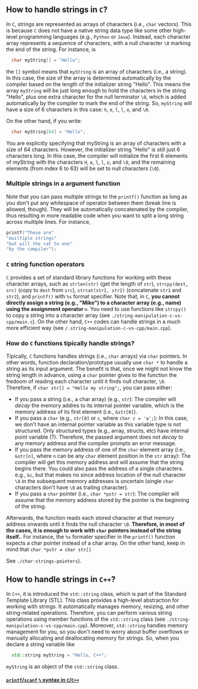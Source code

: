 ## How to handle strings in `C`?

In `C`, strings are represented as arrays of characters (i.e., `char` vectors). This is because `C` does not have a native string data type like some other high-level programming languages (e.g., `Python` or `Java`). Instead, each character array represents a sequence of characters, with a null character `\0` marking the end of the string. For instance, is
```c
  char myString[] = "Hello";
```
the `[]` symbol means that `myString` is an array of characters (i.e., a string). In this case, the size of the array is determined automatically by the compiler based on the length of the initializer string "Hello". This means the array `myString` will be just long enough to hold the characters in the string "Hello", plus one extra character for the null terminator `\0`, which is added automatically by the compiler to mark the end of the string. So, `myString` will have a size of 6 characters in this case: `h`, `e`, `l`, `l`, `o`, and `\0`.

On the other hand, if you write:
```c
  char myString[64] = "Hello";
```
You are explicitly specifying that myString is an array of characters with a size of 64 characters. However, the initializer string "Hello" is still just 6 characters long. In this case, the compiler will initialize the first 6 elements of myString with the characters `H`, `e`, `l`, `l`, `o`, and `\0`, and the remaining elements (from index 6 to 63) will be set to null characters (`\0`).

### Multiple strings in a argument function

Note that you can pass multiple strings to the `printf()` function as long as you don't put any whitespace of operator between them (break line is allowed, though). They will be automatically concatenated by the compiler, thus resulting in more readable code when you want to split a long string across multiple lines. For instance,
```c
printf("These are"
"muiltiple strings"
"but will the cat to one"
"by the compiler");
```

### `C` string function operators

`C` provides a set of standard library functions for working with these character arrays, such as `strlen(str)` (get the length of `str`), `strcpy(dest, src)` (copy to `dest` from `src`), `strcat(str1, str2)` (concatenate `str1` and `str2`), and `printf()` with `%s` format specifier. Note that, in `C`, **you cannot directly assign a string (e.g., "Mike") to a character array (e.g., name) using the assignment operator `=`**. You need to use functions like `strcpy()` to copy a string into a character array (see `./string-manipulation-c-vs-cpp/main.c`). On the other hand, `C++` codes can handle strings in a much more efficient way (see `/.string-manipulation-c-vs-cpp/main.cpp`).


### How do `C` functions tipically handle strings?

Tipically, `C` functions handles strings (i.e., `char` arrays) via `char` pointers. In other words, function declaration/prototype usually use `char *` to handle a string as its input argument. The benefit is that, once we might not know the string length in advance, using a `char` pointer gives to the function the fredoom of reading each character until it finds null character, `\0`. Therefore, if `char str[] = "Hello my string";`, you can pass either:

- If you pass a string (i.e., a char array) (e.g., `str`): The compiler will *decay* the memory addres to its internal pointer variable, which is the memory address of its first element (i.e., `&str[0]`).
- If you pass a `char` (e.g., `str[0]` or `c`, where `char c = 'a';`): In this case, we don't have an internal pointer variable as this variable type is not structured. Only structured types (e.g., array, structs, etc) have internal point variable (?). Therefore, the passed argument does not *decay* to any memory address and the compiler prompts an error message.
- If you pass the memory address of one of the `char` element array (i.e., `&str[n]`, where `n` can be any `char` element position in the `str` array): The compiler will get this memory address and will assume that the string begins there. You could also pass the address of a single characters. e.g., `&c`, but that makes no since address location of the null character `\0` in the subsequent memory addresses is uncertain (single `char` characters don't have `\0` as trailing character).
- If you pass a `char` pointer (i.e., `char *pstr = str`): The compiler will assume that the memory address stored by the pointer is the beginning of the string.

Afterwards, the function reads each stored character at that memory address onwards until it finds the null character `\0`. **Therefore, in most of the cases, it is enough to work with `char` pointers instead of the string itself.**. For instance, the `%s` formater specifier in the `printf()` function expects a char pointer instead of a char array. On the other hand, keep in mind that `char *pstr ≠ char str[]`

See `./char-strings-pointers`).

## How to handle strings in `C++`?

In `C++`, it is introduced the `std::string` class, which is part of the Standard Template Library (STL). This class provides a high-level abstraction for working with strings. It automatically manages memory, resizing, and other string-related operations. Therefore, you can perform various string operations using member functions of the `std::string` class (see `./string-manipulation-c-vs-cpp/main.cpp`). Moreover, `std::string` handles memory management for you, so you don't need to worry about buffer overflows or manually allocating and deallocating memory for strings. So, when you declare a string variable like
```cpp
  std::string myString = "Hello, C++";
```
`myString` is an object of the `std::string` class.


#### [`printf`/`scanf` `%` syntax in `C`/`C++`](https://github.com/tapyu/c-and-cpp-lessons/tree/5-pointer-reference-memory#memory-size-of-variables-in-bytes)
